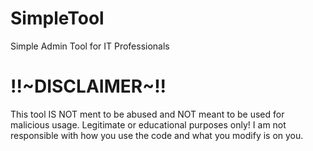 # SimpleTool
Simple Admin Tool for IT Professionals


# !!~DISCLAIMER~!!
This tool IS NOT ment to be abused and NOT meant to be used for malicious usage. Legitimate or educational purposes only! I am not responsible with how you use the code and what you modify is on you.